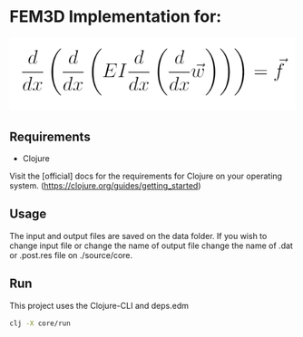 # FEM3D Implementation for:

![alt text](https://github.com/paoladom1/fem3d/blob/master/assets/equation.png)

## Requirements

- Clojure

Visit the [official] docs for the requirements for Clojure on your operating system. (https://clojure.org/guides/getting_started)

## Usage

The input and output files are saved on the data folder. If you wish to change input file or change the name of output file change the name of .dat or .post.res file on ./source/core.

## Run

This project uses the Clojure-CLI and deps.edm

```bash
clj -X core/run
```
